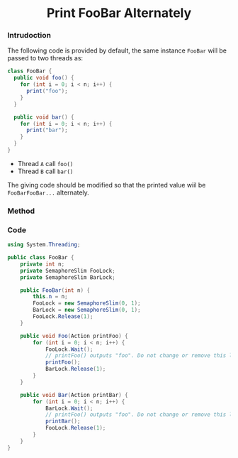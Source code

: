 <center><h1>Print FooBar Alternately</h1></center>

### Intrudoction

The following code is provided by default, the same instance `FooBar` will be passed to two threads as:
```csharp
class FooBar {
  public void foo() {
    for (int i = 0; i < n; i++) {
      print("foo");
    }
  }

  public void bar() {
    for (int i = 0; i < n; i++) {
      print("bar");
    }
  }
}
```
* Thread `A` call `foo()`
* Thread `B` call `bar()`

The giving code should be modified so that the printed value wiil be `FooBarFooBar...` alternately. 

### Method


### Code
```csharp
using System.Threading;

public class FooBar {
    private int n;
    private SemaphoreSlim FooLock;
    private SemaphoreSlim BarLock;

    public FooBar(int n) {
        this.n = n;
        FooLock = new SemaphoreSlim(0, 1);
        BarLock = new SemaphoreSlim(0, 1);
        FooLock.Release(1);
    }

    public void Foo(Action printFoo) {
        for (int i = 0; i < n; i++) {
            FooLock.Wait();
            // printFoo() outputs "foo". Do not change or remove this line.
            printFoo();
            BarLock.Release(1);
        }
    }

    public void Bar(Action printBar) {
        for (int i = 0; i < n; i++) {
            BarLock.Wait();
            // printFoo() outputs "foo". Do not change or remove this line.
            printBar();
            FooLock.Release(1);
        }
    }
}
```